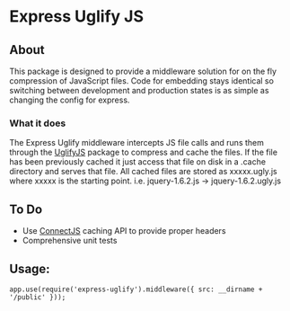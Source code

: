 # Express Uglify JS #

## About ##
This package is designed to provide a middleware solution for on the fly compression of JavaScript files. Code for embedding stays identical so switching between development and production states is as simple as changing the config for express.

### What it does ###
The Express Uglify middleware intercepts JS file calls and runs them through the [UglifyJS](https://github.com/mishoo/UglifyJS) package to compress and cache the files. If the file has been previously cached it just access that file on disk in a .cache directory and serves that file. All cached files are stored as xxxxx.ugly.js where xxxxx is the starting point. i.e. jquery-1.6.2.js -> jquery-1.6.2.ugly.js

## To Do ##
- Use [ConnectJS](http://www.senchalabs.org/connect/) caching API to provide proper headers
- Comprehensive unit tests

## Usage:

    app.use(require('express-uglify').middleware({ src: __dirname + '/public' }));




